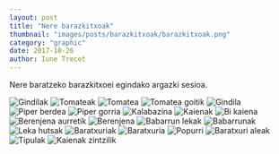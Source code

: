 ```yaml
---
layout: post
title: "Nere barazkitxoak"
thumbnail: "images/posts/barazkitxoak/barazkitxoak.png"
category: "graphic"
date: 2017-10-26
author: Iune Trecet
---
```


Nere baratzeko barazkitxoei egindako argazki sesioa.

<img src="/images/posts/barazkitxoak/gindilak.jpg" alt="Gindilak"/>
<img src="/images/posts/barazkitxoak/tomateak.jpg" alt="Tomateak"/>
<img src="/images/posts/barazkitxoak/tomatea.jpg" alt="Tomatea"/>
<img src="/images/posts/barazkitxoak/tomateagoitik.jpg" alt="Tomatea goitik"/>
<img src="/images/posts/barazkitxoak/gindila.jpg" alt="Gindila"/>
<img src="/images/posts/barazkitxoak/piperberdea.jpg" alt="Piper berdea">
<img src="/images/posts/barazkitxoak/pipergorria.jpg" alt="Piper gorria">
<img src="/images/posts/barazkitxoak/kalabazina.jpg" alt="Kalabazina">
<img src="/images/posts/barazkitxoak/kaienak.jpg" alt="Kaienak">
<img src="/images/posts/barazkitxoak/bikaiena.jpg" alt="Bi kaiena">
<img src="/images/posts/barazkitxoak/berenjenaaurretik.jpg" alt="Berenjena
aurretik">
<img src="/images/posts/barazkitxoak/berenjena.jpg" alt="Berenjena">
<img src="/images/posts/barazkitxoak/babarrunlekak.jpg" alt="Babarrun lekak">
<img src="/images/posts/barazkitxoak/babarrunak.jpg" alt="Babarrunak">
<img src="/images/posts/barazkitxoak/lekahutsak.jpg" alt="Leka hutsak">
<img src="/images/posts/barazkitxoak/baratxuriak.jpg" alt="Baratxuriak">
<img src="/images/posts/barazkitxoak/baratxuria.jpg" alt="Baratxuria">
<img src="/images/posts/barazkitxoak/popurri.jpg" alt="Popurri">
<img src="/images/posts/barazkitxoak/baratxurialeak.jpg" alt="Baratxuri aleak">
<img src="/images/posts/barazkitxoak/tipulak.jpg" alt="Tipulak">
<img src="/images/posts/barazkitxoak/kaienakzintzilik.jpg" alt="Kaienak
zintzilik">
